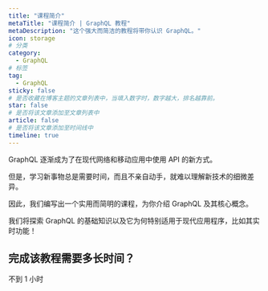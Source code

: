 ```yaml
---
title: "课程简介"
metaTitle: "课程简介 | GraphQL 教程"
metaDescription: "这个强大而简洁的教程将带你认识 GraphQL。"
icon: storage
# 分类
category:
  - GraphQL
# 标签
tag:
  - GraphQL
sticky: false
# 是否收藏在博客主题的文章列表中，当填入数字时，数字越大，排名越靠前。
star: false
# 是否将该文章添加至文章列表中
article: false
# 是否将该文章添加至时间线中
timeline: true
---
```


GraphQL 逐渐成为了在现代网络和移动应用中使用 API 的新方式。

但是，学习新事物总是需要时间，而且不亲自动手，就难以理解新技术的细微差异。

因此，我们编写出一个实用而简明的课程，为你介绍 GraphQL 及其核心概念。

我们将探索 GraphQL 的基础知识以及它为何特别适用于现代应用程序，比如其实时功能！

## 完成该教程需要多长时间？
不到 1 小时
